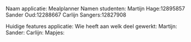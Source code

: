 Naam applicatie: Mealplanner
Namen studenten: Martijn Hage:12895857
                 Sander Oud:12288667
                 Carlijn Sangers:12827908 
                 
Huidige features applicatie:
Wie heeft aan welk deel gewerkt: Martijn:
                                 Sander:
                                 Carlijn:
Mapjes:
